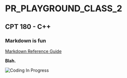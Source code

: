 # PR_PLAYGROUND_CLASS_2 #

## CPT 180 - C++ ##

### Markdown is fun ###


[Markdown Reference Guide](http://commonmark.org/help/)



**Blah.**

![Coding In Progress](http://sinsip.com/square/ts.png)

